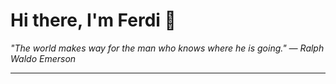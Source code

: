 <h1>Hi there, I'm Ferdi 👋</h1>

<p><em>
  "The world makes way for the man who knows where he is going." — Ralph Waldo Emerson
</em></p>

---
